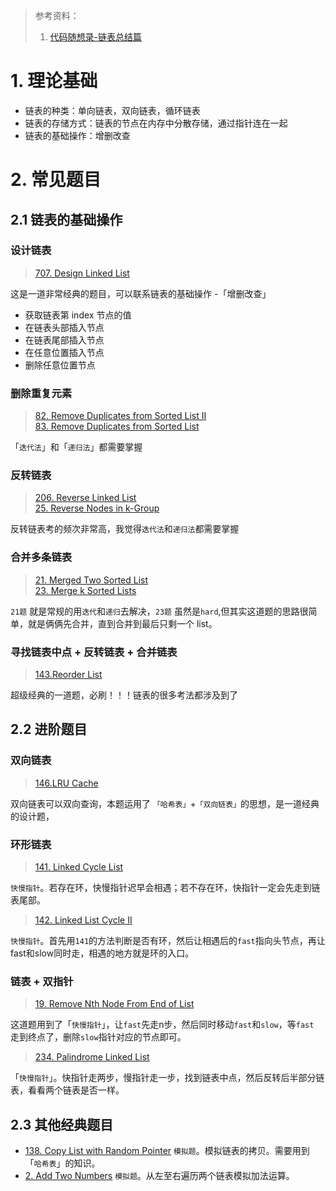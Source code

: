 > 参考资料：
> 1. [代码随想录-链表总结篇](https://github.com/youngyangyang04/leetcode-master/blob/master/problems/%E9%93%BE%E8%A1%A8%E6%80%BB%E7%BB%93%E7%AF%87.md)

# 1. 理论基础
- 链表的种类：单向链表，双向链表，循环链表
- 链表的存储方式：链表的节点在内存中分散存储，通过指针连在一起
- 链表的基础操作：增删改查

# 2. 常见题目
## 2.1 链表的基础操作
### 设计链表
> [707. Design Linked List](https://leetcode.com/problems/design-linked-list/)

这是一道非常经典的题目，可以联系链表的基础操作 -「增删改查」
- 获取链表第 index 节点的值
- 在链表头部插入节点
- 在链表尾部插入节点
- 在任意位置插入节点
- 删除任意位置节点
### 删除重复元素
>[82. Remove Duplicates from Sorted List II](https://leetcode.com/problems/remove-duplicates-from-sorted-list-ii/)<br>
>[83. Remove Duplicates from Sorted List](https://leetcode.com/problems/remove-duplicates-from-sorted-list/)

「`迭代法`」和「`递归法`」都需要掌握

### 反转链表
> [206. Reverse Linked List](https://leetcode.com/problems/reverse-linked-list/)<br>
> [25. Reverse Nodes in k-Group](https://leetcode.com/problems/reverse-nodes-in-k-group/)

反转链表考的频次非常高，我觉得`迭代法`和`递归法`都需要掌握

### 合并多条链表
> [21. Merged Two Sorted List](https://leetcode.com/problems/merge-two-sorted-lists/) <br>
> [23. Merge k Sorted Lists](https://leetcode.com/problems/merge-k-sorted-lists/)

`21题` 就是常规的用`迭代`和`递归`去解决，`23题` 虽然是`hard`,但其实这道题的思路很简单，就是俩俩先合并，直到合并到最后只剩一个 list。

### 寻找链表中点 + 反转链表 + 合并链表
> [143.Reorder List](https://leetcode.cn/problems/reorder-list/)

超级经典的一道题，必刷！！！链表的很多考法都涉及到了

## 2.2 进阶题目
### 双向链表
> [146.LRU Cache](https://leetcode.cn/problems/lru-cache/)

双向链表可以双向查询，本题运用了 `「哈希表」`+`「双向链表」`的思想，是一道经典的设计题，

### 环形链表
> [141. Linked Cycle List](https://leetcode.com/problems/linked-list-cycle/)

`快慢指针`。若存在环，快慢指针迟早会相遇；若不存在环，快指针一定会先走到链表尾部。

> [142. Linked List Cycle II](https://leetcode.com/problems/linked-list-cycle-ii/)

`快慢指针`。首先用`141`的方法判断是否有环，然后让相遇后的`fast`指向头节点，再让fast和slow同时走，相遇的地方就是环的入口。
### 链表 + 双指针
> [19. Remove Nth Node From End of List](https://leetcode.com/problems/remove-nth-node-from-end-of-list/)

这道题用到了「`快慢指针`」，让`fast`先走n步，然后同时移动`fast`和`slow`，等`fast `走到终点了，删除`slow`指针对应的节点即可。
> [234. Palindrome Linked List](https://leetcode.com/problems/palindrome-linked-list/)

「`快慢指针`」。快指针走两步，慢指针走一步，找到链表中点，然后反转后半部分链表，看看两个链表是否一样。

## 2.3 其他经典题目
- [138. Copy List with Random Pointer](https://leetcode.com/problems/copy-list-with-random-pointer/)  `模拟题`。模拟链表的拷贝。需要用到「`哈希表`」的知识。
- [2. Add Two Numbers](https://leetcode.com/problems/add-two-numbers/) `模拟题`。从左至右遍历两个链表模拟加法运算。


